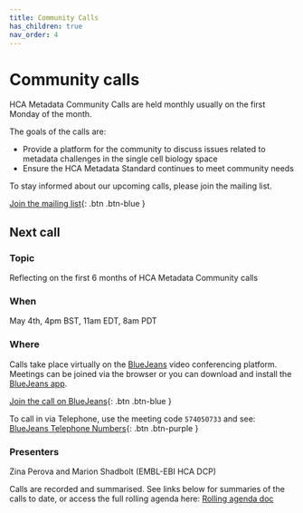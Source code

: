 ```yaml
---
title: Community Calls
has_children: true
nav_order: 4
---
```

<script src="https://kit.fontawesome.com/fc66878563.js" crossorigin="anonymous"></script>
# Community calls

HCA Metadata Community Calls are held monthly usually on the first Monday of the month. 

The goals of the calls are:
- Provide a platform for the community to discuss issues related to metadata challenges in the single cell biology space
- Ensure the HCA Metadata Standard continues to meet community needs

To stay informed about our upcoming calls, please join the mailing list.

[Join the mailing list](https://forms.gle/mwcKuD5WDR17aea69){: .btn .btn-blue }

## Next call

### <i class="fas fa-info-circle"></i> Topic

Reflecting on the first 6 months of HCA Metadata Community calls

### <i class="fas fa-calendar-alt"></i> When

May 4th, 4pm BST, 11am EDT, 8am PDT

### <i class="fas fa-map-marker-alt"></i> Where

Calls take place virtually on the [BlueJeans](https://www.bluejeans.com/) video conferencing platform. Meetings can be joined via the browser or you can download and install the [BlueJeans app](https://www.bluejeans.com/downloads).

[Join the call on BlueJeans](https://bluejeans.com/574050733){: .btn .btn-blue }

To call in via Telephone, use the meeting code `574050733` and see: 
[BlueJeans Telephone Numbers](https://www.bluejeans.com/premium-numbers){: .btn .btn-purple }

### Presenters

Zina Perova and Marion Shadbolt (EMBL-EBI HCA DCP)



Calls are recorded and summarised. See links below for summaries of the calls to date, or access the full rolling agenda here: [Rolling agenda doc](https://docs.google.com/document/d/1SNKp4MffHJy2hCVQKw7xk5PXRcuN5EUozuA8N3xnTis/edit#heading=h.skfkpk6kkiqx)




